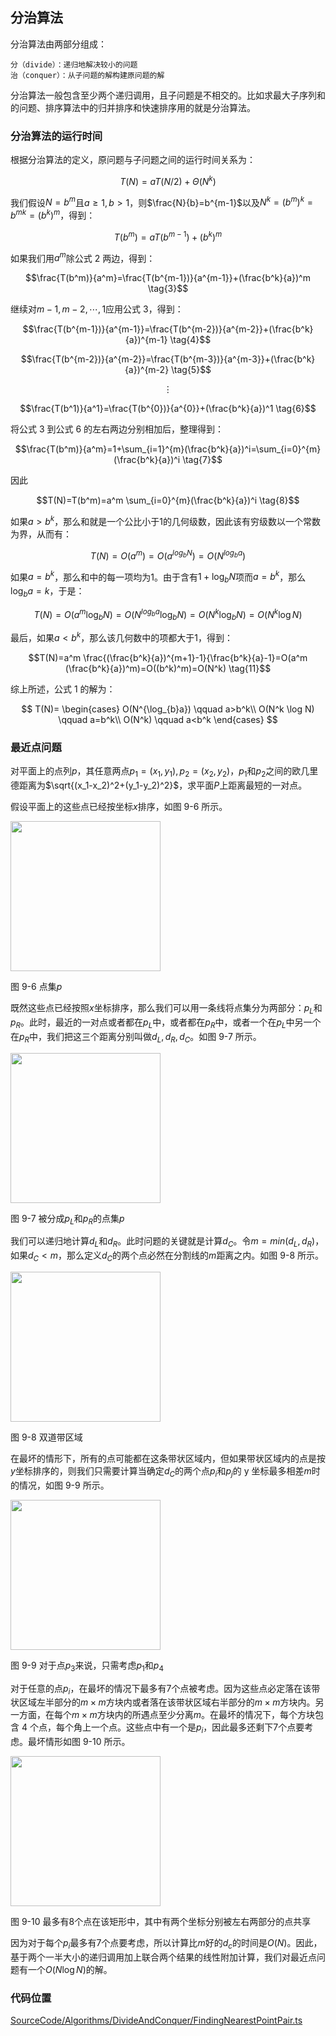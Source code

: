 <!-- @format -->

## 分治算法

分治算法由两部分组成：

    分（divide）：递归地解决较小的问题
    治（conquer）：从子问题的解构建原问题的解

分治算法一般包含至少两个递归调用，且子问题是不相交的。比如求最大子序列和的问题、排序算法中的归并排序和快速排序用的就是分治算法。

### 分治算法的运行时间

根据分治算法的定义，原问题与子问题之间的运行时间关系为：

$$T(N)=aT(N/2)+ \Theta(N^k) \tag{1}$$

我们假设$N=b^m$且$a\ge1,b>1$，则$\frac{N}{b}=b^{m-1}$以及$N^k=(b^m)^k=b^{mk}=(b^k)^m$，得到：

$$T(b^m)=aT(b^{m-1})+(b^k)^m \tag{2}$$

如果我们用$a^m$除公式 2 两边，得到：

$$\frac{T(b^m)}{a^m}=\frac{T(b^{m-1})}{a^{m-1}}+(\frac{b^k}{a})^m \tag{3}$$

继续对$m-1,m-2,\cdots,1$应用公式 3，得到：

$$\frac{T(b^{m-1})}{a^{m-1}}=\frac{T(b^{m-2})}{a^{m-2}}+(\frac{b^k}{a})^{m-1} \tag{4}$$

$$\frac{T(b^{m-2})}{a^{m-2}}=\frac{T(b^{m-3})}{a^{m-3}}+(\frac{b^k}{a})^{m-2} \tag{5}$$

$$\vdots$$

$$\frac{T(b^1)}{a^1}=\frac{T(b^{0})}{a^{0}}+(\frac{b^k}{a})^1 \tag{6}$$

将公式 3 到公式 6 的左右两边分别相加后，整理得到：

$$\frac{T(b^m)}{a^m}=1+\sum_{i=1}^{m}(\frac{b^k}{a})^i=\sum_{i=0}^{m}(\frac{b^k}{a})^i \tag{7}$$

因此

$$T(N)=T(b^m)=a^m \sum_{i=0}^{m}(\frac{b^k}{a})^i \tag{8}$$

如果$a>b^k$，那么和就是一个公比小于$1$的几何级数，因此该有穷级数以一个常数为界，从而有：

$$T(N)=O(a^m)=O(a^{log_{b}N})=O(N^{log_{b}a}) \tag{9}$$

如果$a=b^k$，那么和中的每一项均为$1$。由于含有$1+\log_{b}N$项而$a=b^k$，那么$\log_{b}a=k$，于是：

$$T(N)=O(a^m \log_{b}N)=O(N^{log_{b}a}\log_{b}N)=O(N^k \log_{b}N)=O(N^k \log N) \tag{10}$$

最后，如果$a<b^k$，那么该几何数中的项都大于$1$，得到：

$$T(N)=a^m \frac{(\frac{b^k}{a})^{m+1}-1}{\frac{b^k}{a}-1}=O(a^m (\frac{b^k}{a})^m)=O((b^k)^m)=O(N^k) \tag{11}$$

综上所述，公式 1 的解为：

$$
T(N)=
\begin{cases}
O(N^{\log_{b}a}) \qquad a>b^k\\
O(N^k \log N) \qquad a=b^k\\
O(N^k) \qquad a<b^k
\end{cases}
$$

### 最近点问题

对平面上的点列$p$，其任意两点$p_1=(x_1,y_1),p_2=(x_2,y_2)$，$p_1$和$p_2$之间的欧几里德距离为$\sqrt{(x_1-x_2)^2+(y_1-y_2)^2}$，求平面$P$上距离最短的一对点。

假设平面上的这些点已经按坐标$x$排序，如图 9-6 所示。

<image height="240" src="../../../assets/images/ch10/9-6.png" />

图 9-6 点集$p$

既然这些点已经按照$x$坐标排序，那么我们可以用一条线将点集分为两部分：$p_L$和$p_R$。此时，最近的一对点或者都在$p_L$中，或者都在$p_R$中，或者一个在$p_L$中另一个在$p_R$中，我们把这三个距离分别叫做$d_L,d_R,d_C$。如图 9-7 所示。

<image height="240" src="../../../assets/images/ch10/9-7.png" />

图 9-7 被分成$p_L$和$p_R$的点集$p$

我们可以递归地计算$d_L$和$d_R$。此时问题的关键就是计算$d_C$。令$m=min(d_L,d_R)$，如果$d_C<m$，那么定义$d_C$的两个点必然在分割线的$m$距离之内。如图 9-8 所示。

<image height="240" src="../../../assets/images/ch10/9-8.png" />

图 9-8 双道带区域

在最坏的情形下，所有的点可能都在这条带状区域内，但如果带状区域内的点是按$y$坐标排序的，则我们只需要计算当确定$d_C$的两个点$p_i$和$p_j$的 y 坐标最多相差$m$时的情况，如图 9-9 所示。

<image height="240" src="../../../assets/images/ch10/9-9.png" />

图 9-9 对于点$p_3$来说，只需考虑$p_1$和$p_4$

对于任意的点$p_i$，在最坏的情况下最多有$7$个点被考虑。因为这些点必定落在该带状区域左半部分的$m \times m$方块内或者落在该带状区域右半部分的$m\times m$方块内。另一方面，在每个$m\times m$方块内的所遇点至少分离$m$。在最坏的情况下，每个方块包含 4 个点，每个角上一个点。这些点中有一个是$p_i$，因此最多还剩下$7$个点要考虑。最坏情形如图 9-10 所示。

<image height="240" src="../../../assets/images/ch10/9-10.png" />

图 9-10 最多有$8$个点在该矩形中，其中有两个坐标分别被左右两部分的点共享

因为对于每个$p_i$最多有$7$个点要考虑，所以计算比$m$好的$d_c$的时间是$O(N)$。因此，基于两个一半大小的递归调用加上联合两个结果的线性附加计算，我们对最近点问题有一个$O(N \log N)$的解。

### 代码位置

[SourceCode/Algorithms/DivideAndConquer/FindingNearestPointPair.ts](/SourceCode/Algorithms/DivideAndConquer/FindingNearestPointPair.ts)
